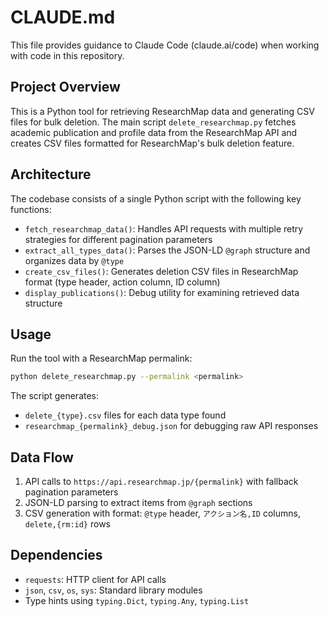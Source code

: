 # CLAUDE.md

This file provides guidance to Claude Code (claude.ai/code) when working with code in this repository.

## Project Overview

This is a Python tool for retrieving ResearchMap data and generating CSV files for bulk deletion. The main script `delete_researchmap.py` fetches academic publication and profile data from the ResearchMap API and creates CSV files formatted for ResearchMap's bulk deletion feature.

## Architecture

The codebase consists of a single Python script with the following key functions:

- `fetch_researchmap_data()`: Handles API requests with multiple retry strategies for different pagination parameters
- `extract_all_types_data()`: Parses the JSON-LD `@graph` structure and organizes data by `@type`  
- `create_csv_files()`: Generates deletion CSV files in ResearchMap format (type header, action column, ID column)
- `display_publications()`: Debug utility for examining retrieved data structure

## Usage

Run the tool with a ResearchMap permalink:
```bash
python delete_researchmap.py --permalink <permalink>
```

The script generates:
- `delete_{type}.csv` files for each data type found
- `researchmap_{permalink}_debug.json` for debugging raw API responses

## Data Flow

1. API calls to `https://api.researchmap.jp/{permalink}` with fallback pagination parameters
2. JSON-LD parsing to extract items from `@graph` sections
3. CSV generation with format: `@type` header, `アクション名,ID` columns, `delete,{rm:id}` rows

## Dependencies

- `requests`: HTTP client for API calls
- `json`, `csv`, `os`, `sys`: Standard library modules
- Type hints using `typing.Dict`, `typing.Any`, `typing.List`